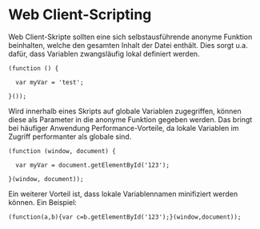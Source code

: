 # Web Client-Scripting

Web Client-Skripte sollten eine sich selbstausführende anonyme Funktion beinhalten, welche den gesamten Inhalt der Datei enthält. Dies sorgt u.a. dafür, dass Variablen zwangsläufig lokal definiert werden.

    (function () {
    
      var myVar = 'test';
    
    }());

Wird innerhalb eines Skripts auf globale Variablen zugegriffen, können diese als Parameter in die anonyme Funktion gegeben werden. Das bringt bei häufiger Anwendung Performance-Vorteile, da lokale Variablen im Zugriff performanter als globale sind.

    (function (window, document) {
    
      var myVar = document.getElementById('123');
    
    }(window, document));

Ein weiterer Vorteil ist, dass lokale Variablennamen minifiziert werden können. Ein Beispiel:

    (function(a,b){var c=b.getElementById('123');}(window,document));


